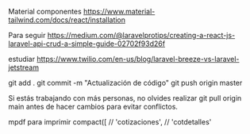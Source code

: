 Material componentes
https://www.material-tailwind.com/docs/react/installation

Para seguir
https://medium.com/@laravelprotips/creating-a-react-js-laravel-api-crud-a-simple-guide-02702f93d26f

estudiar
https://www.twilio.com/en-us/blog/laravel-breeze-vs-laravel-jetstream


git add .
git commit -m "Actualización de código"
git push origin master

Si estás trabajando con más personas, no olvides realizar git pull origin main antes de hacer cambios para evitar conflictos.

mpdf para imprimir
 compact([
        //     'cotizaciones',
        //     'cotdetalles'